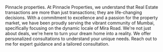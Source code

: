 Pinnacle properties.
At Pinnacle Properties, we understand that Real Estate transactions are more than just transactions; they are life-changing decisions. With a commitment to excellence and a passion for the property market, we have been proudly serving the vibrant community of Mumbai, specifically focusing on the dynamic locale of Mira Road. We're not just about deals, we're here to turn your dream home into a reality. We offer personalized consultations to understand your unique needs. Reach out to me for expert guidance and a tailored consultation.
